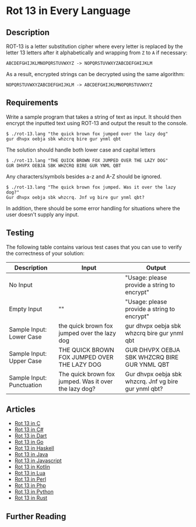 # Rot 13 in Every Language

## Description

ROT-13 is a letter substitution cipher where every letter is replaced by the
letter 13 letters after it alphabetically and wrapping from `Z` to `A` if necessary:

    ABCDEFGHIJKLMNOPQRSTUVWXYZ -> NOPQRSTUVWXYZABCDEFGHIJKLM

As a result, encrypted strings can be decrypted using the same algorithm:

    NOPQRSTUVWXYZABCDEFGHIJKLM -> ABCDEFGHIJKLMNOPQRSTUVWXYZ


## Requirements

Write a sample program that takes a string of text as input.
It should then encrypt the inputted text using ROT-13 and output the result to the console.

```console
$ ./rot-13.lang "the quick brown fox jumped over the lazy dog"
gur dhvpx oebja sbk whzcrq bire gur ynml qbt
```

The solution should handle both lower case and capital letters

```console
$ ./rot-13.lang "THE QUICK BROWN FOX JUMPED OVER THE LAZY DOG"
GUR DHVPX OEBJA SBK WHZCRQ BIRE GUR YNML QBT
```

Any characters/symbols besides a-z and A-Z should be ignored.

```console
$ ./rot-13.lang "The quick brown fox jumped. Was it over the lazy dog?"
Gur dhvpx oebja sbk whzcrq. Jnf vg bire gur ynml qbt?
```

In addition, there should be some error handling for situations where the user
doesn't supply any input.


## Testing

The following table contains various test cases that you can use to
verify the correctness of your solution:

| Description  | Input | Output |
|--------------|-------|--------|
| No Input     | | "Usage: please provide a string to encrypt" |
| Empty Input  | "" | "Usage: please provide a string to encrypt" |
| Sample Input: Lower Case | the quick brown fox jumped over the lazy dog | gur dhvpx oebja sbk whzcrq bire gur ynml qbt |
| Sample Input: Upper Case | THE QUICK BROWN FOX JUMPED OVER THE LAZY DOG | GUR DHVPX OEBJA SBK WHZCRQ BIRE GUR YNML QBT |
| Sample Input: Punctuation | The quick brown fox jumped. Was it over the lazy dog? | Gur dhvpx oebja sbk whzcrq. Jnf vg bire gur ynml qbt? |


## Articles

- [Rot 13 in C](https://sampleprograms.io/projects/rot-13/c)
- [Rot 13 in C#](https://sampleprograms.io/projects/rot-13/c-sharp)
- [Rot 13 in Dart](https://sampleprograms.io/projects/rot-13/dart)
- [Rot 13 in Go](https://sampleprograms.io/projects/rot-13/go)
- [Rot 13 in Haskell](https://sampleprograms.io/projects/rot-13/haskell)
- [Rot 13 in Java](https://sampleprograms.io/projects/rot-13/java)
- [Rot 13 in Javascript](https://sampleprograms.io/projects/rot-13/javascript)
- [Rot 13 in Kotlin](https://sampleprograms.io/projects/rot-13/kotlin)
- [Rot 13 in Lua](https://sampleprograms.io/projects/rot-13/lua)
- [Rot 13 in Perl](https://sampleprograms.io/projects/rot-13/perl)
- [Rot 13 in Php](https://sampleprograms.io/projects/rot-13/php)
- [Rot 13 in Python](https://sampleprograms.io/projects/rot-13/python)
- [Rot 13 in Rust](https://sampleprograms.io/projects/rot-13/rust)

## Further Reading